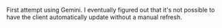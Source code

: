 First attempt using Gemini. I eventually figured out that it's not possible to
have the client automatically update without a manual refresh.
